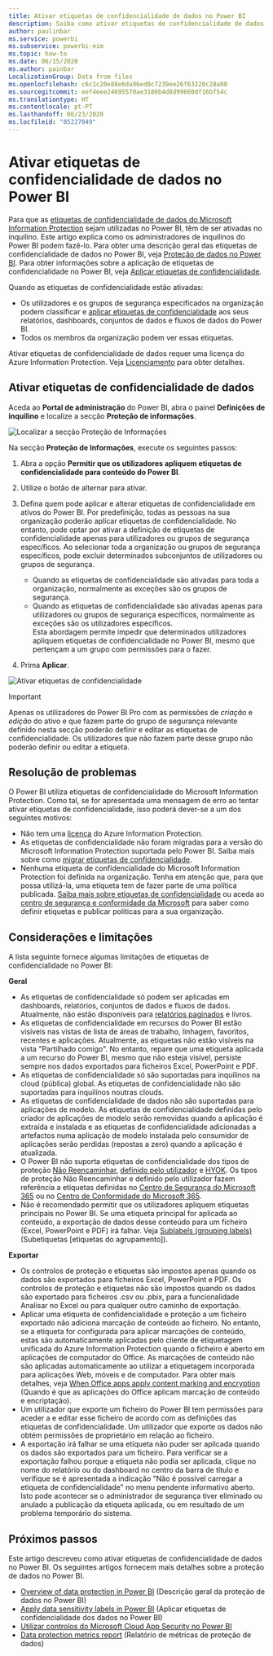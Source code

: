 ```yaml
---
title: Ativar etiquetas de confidencialidade de dados no Power BI
description: Saiba como ativar etiquetas de confidencialidade de dados no Power BI
author: paulinbar
ms.service: powerbi
ms.subservice: powerbi-eim
ms.topic: how-to
ms.date: 06/15/2020
ms.author: painbar
LocalizationGroup: Data from files
ms.openlocfilehash: c6c1c20e88e6da96ed0c7239ee26f63220c28a00
ms.sourcegitcommit: eef4eee24695570ae3186b4d8d99660df16bf54c
ms.translationtype: HT
ms.contentlocale: pt-PT
ms.lasthandoff: 06/23/2020
ms.locfileid: "85227049"
---
```

# <a name="enable-data-sensitivity-labels-in-power-bi"></a>Ativar etiquetas de confidencialidade de dados no Power BI

Para que as [etiquetas de confidencialidade de dados do Microsoft Information Protection](https://docs.microsoft.com/microsoft-365/compliance/sensitivity-labels) sejam utilizadas no Power BI, têm de ser ativadas no inquilino. Este artigo explica como os administradores de inquilinos do Power BI podem fazê-lo. Para obter uma descrição geral das etiquetas de confidencialidade de dados no Power BI, veja [Proteção de dados no Power BI](service-security-data-protection-overview.md). Para obter informações sobre a aplicação de etiquetas de confidencialidade no Power BI, veja [Aplicar etiquetas de confidencialidade](../collaborate-share/service-security-apply-data-sensitivity-labels.md). 

Quando as etiquetas de confidencialidade estão ativadas:

* Os utilizadores e os grupos de segurança especificados na organização podem classificar e [aplicar etiquetas de confidencialidade](../collaborate-share/service-security-apply-data-sensitivity-labels.md) aos seus relatórios, dashboards, conjuntos de dados e fluxos de dados do Power BI.
* Todos os membros da organização podem ver essas etiquetas.

Ativar etiquetas de confidencialidade de dados requer uma licença do Azure Information Protection. Veja [Licenciamento](service-security-data-protection-overview.md#licensing) para obter detalhes.

## <a name="enable-data-sensitivity-labels"></a>Ativar etiquetas de confidencialidade de dados

Aceda ao **Portal de administração** do Power BI, abra o painel **Definições de inquilino** e localize a secção **Proteção de informações**.

![Localizar a secção Proteção de Informações](media/service-security-enable-data-sensitivity-labels/enable-data-sensitivity-labels-01.png)

Na secção **Proteção de Informações**, execute os seguintes passos:
1. Abra a opção **Permitir que os utilizadores apliquem etiquetas de confidencialidade para conteúdo do Power BI**.
1. Utilize o botão de alternar para ativar.
1. Defina quem pode aplicar e alterar etiquetas de confidencialidade em ativos do Power BI. Por predefinição, todas as pessoas na sua organização poderão aplicar etiquetas de confidencialidade. No entanto, pode optar por ativar a definição de etiquetas de confidencialidade apenas para utilizadores ou grupos de segurança específicos. Ao selecionar toda a organização ou grupos de segurança específicos, pode excluir determinados subconjuntos de utilizadores ou grupos de segurança.
   
   * Quando as etiquetas de confidencialidade são ativadas para toda a organização, normalmente as exceções são os grupos de segurança.
   * Quando as etiquetas de confidencialidade são ativadas apenas para utilizadores ou grupos de segurança específicos, normalmente as exceções são os utilizadores específicos.  
    Esta abordagem permite impedir que determinados utilizadores apliquem etiquetas de confidencialidade no Power BI, mesmo que pertençam a um grupo com permissões para o fazer.

1. Prima **Aplicar**.

![Ativar etiquetas de confidencialidade](media/service-security-enable-data-sensitivity-labels/enable-data-sensitivity-labels-02.png)

> [!IMPORTANT]
> Apenas os utilizadores do Power BI Pro com as permissões de *criação* e *edição* do ativo e que fazem parte do grupo de segurança relevante definido nesta secção poderão definir e editar as etiquetas de confidencialidade. Os utilizadores que não fazem parte desse grupo não poderão definir ou editar a etiqueta.  

## <a name="troubleshooting"></a>Resolução de problemas

O Power BI utiliza etiquetas de confidencialidade do Microsoft Information Protection. Como tal, se for apresentada uma mensagem de erro ao tentar ativar etiquetas de confidencialidade, isso poderá dever-se a um dos seguintes motivos:

* Não tem uma [licença](service-security-data-protection-overview.md#licensing) do Azure Information Protection.
* As etiquetas de confidencialidade não foram migradas para a versão do Microsoft Information Protection suportada pelo Power BI. Saiba mais sobre como [migrar etiquetas de confidencialidade](https://docs.microsoft.com/azure/information-protection/configure-policy-migrate-labels).
* Nenhuma etiqueta de confidencialidade do Microsoft Information Protection foi definida na organização. Tenha em atenção que, para que possa utilizá-la, uma etiqueta tem de fazer parte de uma política publicada. [Saiba mais sobre etiquetas de confidencialidade](https://docs.microsoft.com/Office365/SecurityCompliance/sensitivity-labels) ou aceda ao [centro de segurança e conformidade da Microsoft](https://sip.protection.office.com/sensitivity?flight=EnableMIPLabels) para saber como definir etiquetas e publicar políticas para a sua organização.

## <a name="considerations-and-limitations"></a>Considerações e limitações

A lista seguinte fornece algumas limitações de etiquetas de confidencialidade no Power BI:

**Geral**
* As etiquetas de confidencialidade só podem ser aplicadas em dashboards, relatórios, conjuntos de dados e fluxos de dados. Atualmente, não estão disponíveis para [relatórios paginados](../paginated-reports/report-builder-power-bi.md) e livros.
* As etiquetas de confidencialidade em recursos do Power BI estão visíveis nas vistas de lista de áreas de trabalho, linhagem, favoritos, recentes e aplicações. Atualmente, as etiquetas não estão visíveis na vista "Partilhado comigo". No entanto, repare que uma etiqueta aplicada a um recurso do Power BI, mesmo que não esteja visível, persiste sempre nos dados exportados para ficheiros Excel, PowerPoint e PDF.
* As etiquetas de confidencialidade só são suportadas para inquilinos na cloud (pública) global. As etiquetas de confidencialidade não são suportadas para inquilinos noutras clouds.
* As etiquetas de confidencialidade de dados não são suportadas para aplicações de modelo. As etiquetas de confidencialidade definidas pelo criador de aplicações de modelo serão removidas quando a aplicação é extraída e instalada e as etiquetas de confidencialidade adicionadas a artefactos numa aplicação de modelo instalada pelo consumidor de aplicações serão perdidas (repostas a zero) quando a aplicação é atualizada.
* O Power BI não suporta etiquetas de confidencialidade dos tipos de proteção [Não Reencaminhar](https://docs.microsoft.com/microsoft-365/compliance/encryption-sensitivity-labels?view=o365-worldwide#let-users-assign-permissions), [definido pelo utilizador](https://docs.microsoft.com/microsoft-365/compliance/encryption-sensitivity-labels?view=o365-worldwide#let-users-assign-permissions) e [HYOK](https://docs.microsoft.com/azure/information-protection/configure-adrms-restrictions). Os tipos de proteção Não Reencaminhar e definido pelo utilizador fazem referência a etiquetas definidas no [Centro de Segurança do Microsoft 365](https://security.microsoft.com/) ou no [Centro de Conformidade do Microsoft 365](https://compliance.microsoft.com/).
* Não é recomendado permitir que os utilizadores apliquem etiquetas principais no Power BI. Se uma etiqueta principal for aplicada ao conteúdo, a exportação de dados desse conteúdo para um ficheiro (Excel, PowerPoint e PDF) irá falhar. Veja [Sublabels (grouping labels)](https://docs.microsoft.com/microsoft-365/compliance/sensitivity-labels?view=o365-worldwide#sublabels-grouping-labels) (Subetiquetas [etiquetas do agrupamento]).

**Exportar**
* Os controlos de proteção e etiquetas são impostos apenas quando os dados são exportados para ficheiros Excel, PowerPoint e PDF. Os controlos de proteção e etiquetas não são impostos quando os dados são exportado para ficheiros .csv ou .pbix, para a funcionalidade Analisar no Excel ou para qualquer outro caminho de exportação.
* Aplicar uma etiqueta de confidencialidade e proteção a um ficheiro exportado não adiciona marcação de conteúdo ao ficheiro. No entanto, se a etiqueta for configurada para aplicar marcações de conteúdo, estas são automaticamente aplicadas pelo cliente de etiquetagem unificada do Azure Information Protection quando o ficheiro é aberto em aplicações de computador do Office. As marcações de conteúdo não são aplicadas automaticamente ao utilizar a etiquetagem incorporada para aplicações Web, móveis e de computador. Para obter mais detalhes, veja [When Office apps apply content marking and encryption](https://docs.microsoft.com/microsoft-365/compliance/sensitivity-labels-office-apps?view=o365-worldwide#when-office-apps-apply-content-marking-and-encryption) (Quando é que as aplicações do Office aplicam marcação de conteúdo e encriptação).
* Um utilizador que exporte um ficheiro do Power BI tem permissões para aceder a e editar esse ficheiro de acordo com as definições das etiquetas de confidencialidade. Um utilizador que exporte os dados não obtém permissões de proprietário em relação ao ficheiro.
* A exportação irá falhar se uma etiqueta não puder ser aplicada quando os dados são exportados para um ficheiro. Para verificar se a exportação falhou porque a etiqueta não podia ser aplicada, clique no nome do relatório ou do dashboard no centro da barra de título e verifique se é apresentada a indicação "Não é possível carregar a etiqueta de confidencialidade" no menu pendente informativo aberto. Isto pode acontecer se o administrador de segurança tiver eliminado ou anulado a publicação da etiqueta aplicada, ou em resultado de um problema temporário do sistema.

## <a name="next-steps"></a>Próximos passos

Este artigo descreveu como ativar etiquetas de confidencialidade de dados no Power BI. Os seguintes artigos fornecem mais detalhes sobre a proteção de dados no Power BI. 

* [Overview of data protection in Power BI](service-security-data-protection-overview.md) (Descrição geral da proteção de dados no Power BI)
* [Apply data sensitivity labels in Power BI](../collaborate-share/service-security-apply-data-sensitivity-labels.md) (Aplicar etiquetas de confidencialidade dos dados no Power BI)
* [Utilizar controlos do Microsoft Cloud App Security no Power BI](service-security-using-microsoft-cloud-app-security-controls.md)
* [Data protection metrics report](service-security-data-protection-metrics-report.md) (Relatório de métricas de proteção de dados)